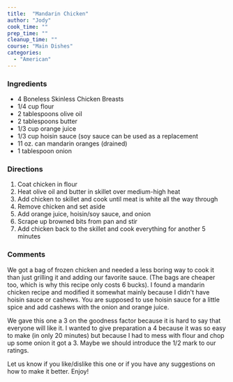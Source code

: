 ```yaml
---
title:  "Mandarin Chicken"
author: "Jody"
cook_time: ""
prep_time: ""
cleanup_time: ""
course: "Main Dishes"
categories: 
  - "American"
---
```

### Ingredients

* 4 Boneless Skinless Chicken Breasts
* 1/4 cup flour
* 2 tablespoons olive oil
* 2 tablespoons butter
* 1/3 cup orange juice
* 1/3 cup hoisin sauce (soy sauce can be used as a replacement
* 11 oz. can mandarin oranges (drained)
* 1 tablespoon onion

### Directions

1. Coat chicken in flour
1. Heat olive oil and butter in skillet over medium-high heat
1. Add chicken to skillet and cook until meat is white all the way through
1. Remove chicken and set aside
1. Add orange juice, hoisin/soy sauce, and onion
1. Scrape up browned bits from pan and stir
1. Add chicken back to the skillet and cook everything for another 5 minutes

### Comments

We got a bag of frozen chicken and needed a less boring way to cook it than just grilling it and adding our favorite sauce. (The bags are cheaper too, which is why this recipe only costs 6 bucks). I found a mandarin chicken recipe and modified it somewhat mainly because I didn't have hoisin sauce or cashews. You are supposed to use hoisin sauce for a little spice and add cashews with the onion and orange juice.

 We gave this one a 3 on the goodness factor because it is hard to say that everyone will like it. I wanted to give preparation a 4 because it was so easy to make (in only 20 minutes) but because I had to mess with flour and chop up some onion it got a 3. Maybe we should introduce the 1/2 mark to our ratings.

 Let us know if you like/dislike this one or if you have any suggestions on how to make it better. Enjoy!